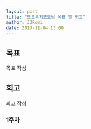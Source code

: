 ```yaml
---
layout: post
title: "모모무지모모님 목표 및 회고"
author: JJRomi
date: 2017-11-04 13:00
---
```


## 목표
목표 작성 

## 회고
회고 작성

### 1주차


